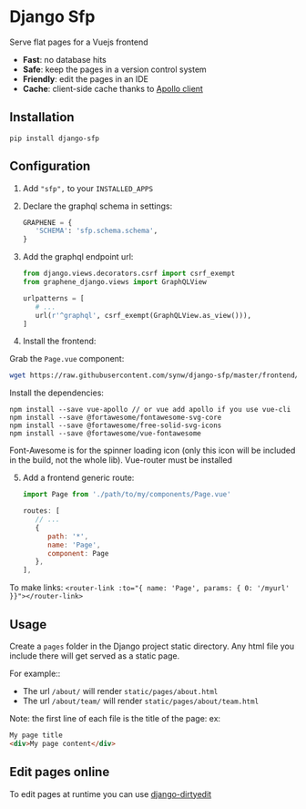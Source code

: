 Django Sfp
==========

Serve flat pages for a Vuejs frontend

* **Fast**: no database hits
* **Safe**: keep the pages in a version control system
* **Friendly**: edit the pages in an IDE
* **Cache**: client-side cache thanks to [Apollo client](https://www.apollographql.com/)

Installation
------------

``pip install django-sfp``

Configuration
-------------

1. Add ``"sfp",`` to your ``INSTALLED_APPS``

2. Declare the graphql schema in settings:

   ```python
   GRAPHENE = {
      'SCHEMA': 'sfp.schema.schema',
   }
   ```

3. Add the graphql endpoint url:

   ```python
   from django.views.decorators.csrf import csrf_exempt
   from graphene_django.views import GraphQLView

   urlpatterns = [
      # ...
      url(r'^graphql', csrf_exempt(GraphQLView.as_view())),
   ]
   ```

4. Install the frontend:

Grab the `Page.vue` component:

   ```bash
   wget https://raw.githubusercontent.com/synw/django-sfp/master/frontend/src/components/Page.vue
   ```

Install the dependencies:

   ```
   npm install --save vue-apollo // or vue add apollo if you use vue-cli
   npm install --save @fortawesome/fontawesome-svg-core
   npm install --save @fortawesome/free-solid-svg-icons
   npm install --save @fortawesome/vue-fontawesome
   ```

Font-Awesome is for the spinner loading icon (only this icon will be included in the build, 
not the whole lib). Vue-router must be installed
   
5. Add a frontend generic route:

   ```javascript
   import Page from './path/to/my/components/Page.vue'

   routes: [
      // ...
	  {
	     path: '*',
	     name: 'Page',
	     component: Page
	  },
   ],
   ```
To make links: ``<router-link :to="{ name: 'Page', params: { 0: '/myurl' }}"></router-link>``

Usage
-----

Create a ``pages`` folder in the Django project static directory. Any html file you include there will get served as
a static page.

For example::

* The url ``/about/`` will render ``static/pages/about.html``
* The url ``/about/team/`` will render ``static/pages/about/team.html``

Note: the first line of each file is the title of the page: ex:

   ```html
   My page title
   <div>My page content</div>
   ```

Edit pages online
-----------------

To edit pages at runtime you can use [django-dirtyedit](https://github.com/synw/django-dirtyedit)

